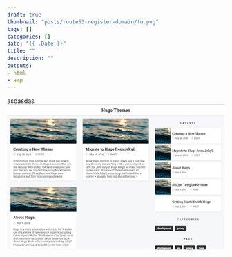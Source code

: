 ```yaml
---
draft: true
thumbnail: "posts/route53-register-domain/tn.png"
tags: []
categories: []
date: "{{ .Date }}"
title: ""
description: ""
outputs:
- html
- amp
---
```


asdasdas
![tn](tn.png)
